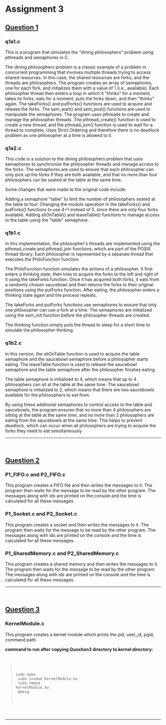 <h1> Assignment 3 </h1>

<h2><u> Question 1 </u></h2>

<h3><b> q1a1.c </b></h3>

This is a program that simulates the "dining philosophers" problem using pthreads and semaphores in C.

The dining philosophers problem is a classic example of a problem in concurrent programming that involves multiple threads trying to access shared resources. In this case, the shared resources are forks, and the threads are philosophers.
The program creates an array of semaphores, one for each fork, and initializes them with a value of 1 (i.e., available). Each philosopher thread then enters a loop in which it "thinks" for a moment, takes its forks, eats for a moment, puts the forks down, and then "thinks" again.
The takeForks() and putForks() functions are used to acquire and release the forks. The sem_wait() and sem_post() functions are used to manipulate the semaphores.
The program uses pthreads to create and manage the philosopher threads. The pthread_create() function is used to create a new thread, and the pthread_join() function is used to wait for a thread to complete.
Uses Strict Ordering and therefore there is no deadlock problem as one philosopher at a time is allowed to it.

<h3><b> q1a2.c </b></h3>

This code is a solution to the dining philosophers problem that uses semaphores to synchronize the philosopher threads and manage access to the forks. The semaphores are used to ensure that each philosopher can only pick up the forks if they are both available, and that no more than four philosophers can be seated at the table at the same time.

Some changes that were made to the original code include:

Adding a semaphore "table" to limit the number of philosophers seated at the table to four.
Changing the modulo operation in the takeForks() and putForks() functions to use 4+1 instead of 5, since there are only four forks available.
Adding sitOnTable() and leaveTable() functions to manage access to the table using the "table" semaphore.

<h3><b> q1b1.c </b></h3>

In this implementation, the philosopher's threads are implemented using the pthread_create and pthread_join functions, which are part of the POSIX thread library. Each philosopher is represented by a separate thread that executes the PhiloFunction function.

The PhiloFunction function simulates the actions of a philosopher. It first enters a thinking state, then tries to acquire the forks to the left and right of it using the takeForks function. Once it has acquired both forks, it eats from a randomly chosen saucebowl and then returns the forks to their original positions using the putForks function. After eating, the philosopher enters a thinking state again and the process repeats.

The takeForks and putForks functions use semaphores to ensure that only one philosopher can use a fork at a time. The semaphores are initialized using the sem_init function before the philosopher threads are created.

The thinking function simply puts the thread to sleep for a short time to simulate the philosopher thinking.

<h3><b> q1b2.c </b></h3>

In this version, the sitOnTable function is used to acquire the table semaphore and the saucebowl semaphore before a philosopher starts eating. The leaveTable function is used to release the saucebowl semaphore and the table semaphore after the philosopher finishes eating.

The table semaphore is initialized to 4, which means that up to 4 philosophers can sit at the table at the same time. The saucebowl semaphore is initialized to 2, which means that there are two saucebowls available for the philosophers to eat from.

By using these additional semaphores to control access to the table and saucebowls, the program ensures that no more than 4 philosophers are sitting at the table at the same time, and no more than 2 philosophers are eating from the saucebowls at the same time. This helps to prevent deadlock, which can occur when all philosophers are trying to acquire the forks they need to eat simultaneously

<hr>
<br>

<h2><u> Question 2 </u></h2>

<h3><b> P1_FIFO.c and P2_FIFO.c </b></h3>

This program creates a FIFO file and then writes the messages to it. The program then waits for the message to be read by the other program. The messages along with ids are printed on the console and the time is calculated for all these messages.

<h3><b> P1_Socket.c and P2_Socket.c </b></h3>

This program creates a socket and then writes the messages to it. The program then waits for the message to be read by the other program. The messages along with ids are printed on the console and the time is calculated for all these messages.

<h3><b> P1_SharedMemory.c and P2_SharedMemory.c </b></h3>

This program creates a shared memory and then writes the messages to it. The program then waits for the message to be read by the other program. The messages along with ids are printed on the console and the time is calculated for all these messages.

<hr>

<br>
<h2><u> Question 3 </u></h2>

<h3><b> KernelModule.c </b></h3>

This program creates a kernel module which prints the pid, user_id, pgid, command path. 

<b> command to run after copying Question3 directory to kernel directory: </b>
<br>
<code>
>sudo make <br>
sudo insmod KernelModule.ko <br>
sudo rmmod KernelModule.ko <br>
dmesg
</code>

<br>

<hr>










